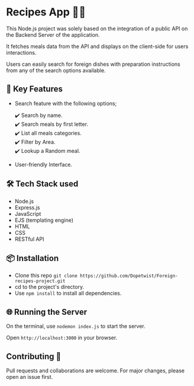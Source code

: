# Recipes App 🍝🥪

This Node.js project was solely based on the integration of a public API on the Backend Server of the application.

It fetches meals data from the API and displays on the client-side for users interactions.

Users can easily search for foreign dishes with preparation instructions from any of the search options available.

## 🔑 Key Features

*  Search feature with the following options;
  
    ✔️  Search by name.  
    ✔️  Search meals by first letter.  
    ✔️  List all meals categories.  
    ✔️  Filter by Area.  
    ✔️  Lookup a Random meal.
   
*  User-friendly Interface.
  
## 🛠️ Tech Stack used  

*  Node.js  
*  Express.js  
*  JavaScript  
*  EJS (templating engine)  
*  HTML  
*  CSS  
*  RESTful API

## 📦 Installation

* Clone this repo `git clone https://github.com/Dopetwist/Foreign-recipes-project.git`
* cd to the project's directory.
* Use `npm install` to install all dependencies.

## 🌐 Running the Server

On the terminal, use `nodemon index.js` to start the server.   

Open `http://localhost:3000` in your browser.

## Contributing 🤝

Pull requests and collaborations are welcome. For major changes, please open an issue first.
